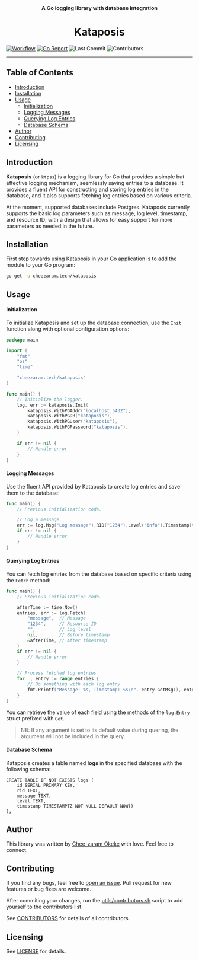 <div align="center">
  <strong>A Go logging library with database integration</strong>

<h1>Kataposis</h1>
</div>

[![Workflow](https://github.com/chee-zaram/kataposis/actions/workflows/go.yml/badge.svg)][workflow]
[![Go Report](https://goreportcard.com/badge/github.com/chee-zaram/kataposis)][report]
![Last Commit](https://img.shields.io/github/last-commit/chee-zaram/kataposis)
![Contributors](https://img.shields.io/github/contributors/chee-zaram/kataposis)

---

## Table of Contents

- [Introduction](#introduction)
- [Installation](#installation)
- [Usage](#usage)
  - [Initialization](#initialization)
  - [Logging Messages](#logging-messages)
  - [Querying Log Entries](#querying-log-entries)
  - [Database Schema](#database-schema)
- [Author](#author)
- [Contributing](#contributing)
- [Licensing](#licensing)

## Introduction

**Kataposis** (or `ktpss`) is a logging library for Go that provides a simple
but effective logging mechanism, seemlessly saving entries to a database. It
provides a fluent API for constructing and storing log entries in the database,
and it also supports fetching log entries based on various criteria.

At the moment, supported databases include Postgres. Kataposis currently
supports the basic log parameters such as message, log level, timestamp, and
resource ID; with a design that allows for easy support for more parameters as
needed in the future.

## Installation

First step towards using Kataposis in your Go application is to add the module
to your Go program:

```sh
go get -u cheezaram.tech/kataposis
```

## Usage

#### Initialization

To initialize Kataposis and set up the database connection, use the `Init`
function along with optional configuration options:

```go
package main

import (
	"fmt"
	"os"
	"time"

	"cheezaram.tech/kataposis"
)

func main() {
	// Initialize the logger.
	log, err := kataposis.Init(
		kataposis.WithPGAddr("localhost:5432"),
		kataposis.WithPGDB("kataposis"),
		kataposis.WithPGUser("kataposis"),
		kataposis.WithPGPassword("kataposis"),
	)

	if err != nil {
		// Handle error
	}
}
```

#### Logging Messages

Use the fluent API provided by Kataposis to create log entries and save them to
the database:

```go
func main() {
    // Previous initialization code.

    // Log a message.
    err := log.Msg("Log message").RID("1234").Level("info").Timestamp(time.Now())
    if err != nil {
		// Handle error
    }
}
```

#### Querying Log Entries

You can fetch log entries from the database based on specific criteria using the
`Fetch` method:

```go
func main() {
    // Previous initialization code.

    afterTime := time.Now()
    entries, err := log.Fetch(
        "message",  // Message
        "1234",     // Resource ID
        "",         // Log level
        nil,        // Before timestamp
        &afterTime, // After timestamp
    )
    if err != nil {
		// Handle error
    }

    // Process fetched log entries
    for _, entry := range entries {
        // Do something with each log entry
        fmt.Printf("Message: %s, Timestamp: %s\n", entry.GetMsg(), entry.GetTimestamp())
    }
}
```

You can retrieve the value of each field using the methods of the `log.Entry`
struct prefixed with `Get`.

> NB: If any argument is set to its default value during quering, the argument
> will not be included in the query.

#### Database Schema

Kataposis creates a table named **logs** in the specified database with the
following schema:

```pg
CREATE TABLE IF NOT EXISTS logs (
    id SERIAL PRIMARY KEY,
    rid TEXT,
    message TEXT,
    level TEXT,
    timestamp TIMESTAMPTZ NOT NULL DEFAULT NOW()
);
```

## Author

This library was written by [Chee-zaram Okeke](https://cheezaram.tech/) with
love. Feel free to connect.

## Contributing

If you find any bugs, feel free to
[open an issue](https://github.com/chee-zaram/kataposis/issues). Pull request
for new features or bug fixes are welcome.

After commiting your changes, run the
[utils/contributors.sh](./utils/contributors.sh) script to add yourself to the
contributors list.

See [CONTRIBUTORS](./CONTRIBUTORS) for details of all contributors.

## Licensing

See [LICENSE](./LICENSE) for details.

[workflow]: https://github.com/chee-zaram/kataposis/actions/workflows/go.yml?query=branch%3Amain+event%3Apush
[report]: https://goreportcard.com/report/github.com/chee-zaram/kataposis
